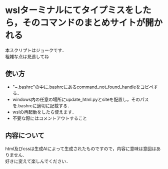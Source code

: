 # wslターミナルにてタイプミスをしたら，そのコマンドのまとめサイトが開かれる
本スクリプトはジョークです．\
粗雑な点は見逃してね
## 使い方
- "~.bashrc"の中に.bashrcにあるcommand_not_found_handleをコピペする．
- windows内の任意の場所にupdate_html.pyとsiteを配置し，そのパスを.bashrcに適切に記載する．
- wslの再起動をしたら使えます．
- 不要な際にはコメントアウトすること

## 内容について
html及びcssは生成AIによって生成されたものですので，内容に意味は意図はありません．\
好きに変えて楽しんでください．
